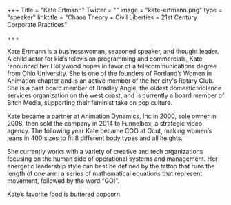 +++
Title = "Kate Ertmann"
Twitter = ""
image = "kate-ertmann.png"
type = "speaker"
linktitle = "Chaos Theory + Civil Liberties = 21st Century Corporate Practices"

+++

Kate Ertmann is a businesswoman, seasoned speaker, and thought leader. A child actor for kid’s television programming and commercials, Kate renounced her Hollywood hopes in favor of a telecommunications degree from Ohio University. She is one of the founders of Portland’s Women in Animation chapter and is an active member of the her city's Rotary Club. She is a past board member of Bradley Angle, the oldest domestic violence services organization on the west coast, and is currently a board member of Bitch Media, supporting their feminist take on pop culture.

Kate became a partner at Animation Dynamics, Inc in 2000, sole owner in 2008, then sold the company in 2014 to Funnelbox, a strategic video agency. The following year Kate became COO at Qcut, making women’s jeans in 400 sizes to fit 8 different body types and all heights. 

She currently works with a variety of creative and tech organizations focusing on the human side of operational systems and management. Her energetic leadership style can best be defined by the tattoo that runs the length of one arm: a series of mathematical equations that represent movement, followed by the word “GO!”. 

Kate’s favorite food is buttered popcorn.